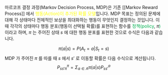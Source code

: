 마르코프 결정 과정(Markov Decision Process, MDP)은 기존 [[Markov Reward Process]] 에서 <font color="#ffff00">행동(Action)이 추가된 확률 모델</font>입니다. MDP 목표는 정의된 문제에 대해 각 상태마다 전체적인 보상을 최대화하는 행동이 무엇인지 결정하는 것입니다. 이때 각각의 상태마다 행동 분포(행동이 선택될 확률)를 표현하는 함수를 <font color="#00b050">정책(policy</font>, $\pi$<font color="#00b050">)</font> 이라고 하며, $\pi$ 는 주어진 상태 $s$ 에 대한 행동 분포를 표현한 것으로 수식은 다음과 같습니다.

$$\pi(a|s) = P(A_t = a | S_t = s)$$
MDP 가 주어진 $\pi$ 를 따를 때 $s$ 에서 $s'$ 로 이동할 확률은 다음 수식으로 계산됩니다.
$$P^{\pi}_{ss'\pi} = \Sigma_{a \in A}\pi(a|s)P^a_{ss'}$$

